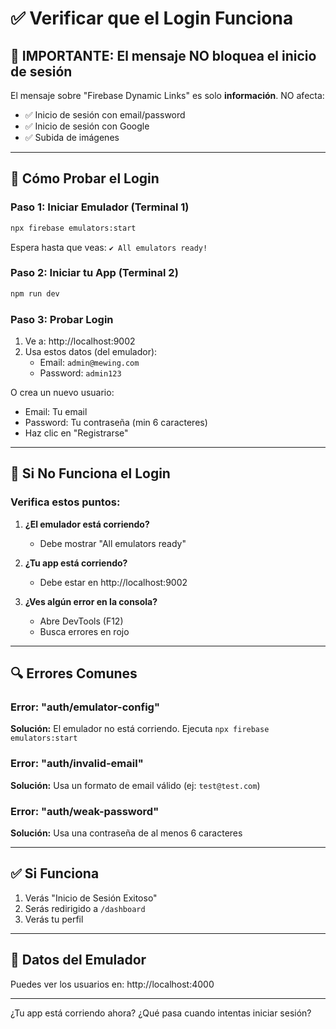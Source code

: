 # ✅ Verificar que el Login Funciona

## 🎯 IMPORTANTE: El mensaje NO bloquea el inicio de sesión

El mensaje sobre "Firebase Dynamic Links" es solo **información**. NO afecta:
- ✅ Inicio de sesión con email/password
- ✅ Inicio de sesión con Google
- ✅ Subida de imágenes

---

## 🧪 Cómo Probar el Login

### Paso 1: Iniciar Emulador (Terminal 1)
```bash
npx firebase emulators:start
```

Espera hasta que veas: `✔ All emulators ready!`

### Paso 2: Iniciar tu App (Terminal 2)
```bash
npm run dev
```

### Paso 3: Probar Login
1. Ve a: http://localhost:9002
2. Usa estos datos (del emulador):
   - Email: `admin@mewing.com`
   - Password: `admin123`

O crea un nuevo usuario:
- Email: Tu email
- Password: Tu contraseña (min 6 caracteres)
- Haz clic en "Registrarse"

---

## 🚨 Si No Funciona el Login

### Verifica estos puntos:

1. **¿El emulador está corriendo?**
   - Debe mostrar "All emulators ready"

2. **¿Tu app está corriendo?**
   - Debe estar en http://localhost:9002

3. **¿Ves algún error en la consola?**
   - Abre DevTools (F12)
   - Busca errores en rojo

---

## 🔍 Errores Comunes

### Error: "auth/emulator-config"
**Solución:** El emulador no está corriendo. Ejecuta `npx firebase emulators:start`

### Error: "auth/invalid-email"
**Solución:** Usa un formato de email válido (ej: `test@test.com`)

### Error: "auth/weak-password"
**Solución:** Usa una contraseña de al menos 6 caracteres

---

## ✅ Si Funciona

1. Verás "Inicio de Sesión Exitoso"
2. Serás redirigido a `/dashboard`
3. Verás tu perfil

---

## 📝 Datos del Emulador

Puedes ver los usuarios en: http://localhost:4000

---

¿Tu app está corriendo ahora? ¿Qué pasa cuando intentas iniciar sesión?
